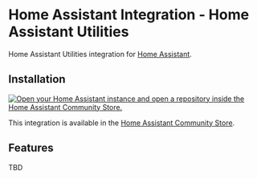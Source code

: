 # Home Assistant Integration - Home Assistant Utilities

Home Assistant Utilities integration for [Home Assistant](https://www.home-assistant.io/).

## Installation

[![Open your Home Assistant instance and open a repository inside the Home Assistant Community Store.](https://my.home-assistant.io/badges/hacs_repository.svg)](https://my.home-assistant.io/redirect/hacs_repository/?owner=timmo001&repository=homeassistant-integration-hautils&category=integration)

This integration is available in the [Home Assistant Community Store](https://hacs.xyz/).

## Features

TBD
